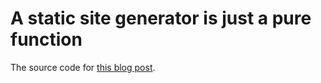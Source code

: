 # A static site generator is just a pure function

The source code for [this blog post](https://ha.nnes.dev/blog/ssg-functional-programming).
